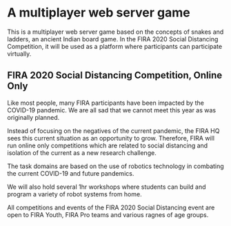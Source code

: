 # A multiplayer web server game

This is a multiplayer web server game based on the concepts of snakes and ladders, an ancient Indian board game. In the FIRA 2020 Social Distancing Competition, it will be used as a platform where participants can participate virtually.

## FIRA 2020 Social Distancing Competition, Online Only

Like most people, many FIRA participants have been impacted by the COVID-19 pandemic. We are all sad that we cannot meet this year as was originally planned.

Instead of focusing on the negatives of the current pandemic, the FIRA HQ sees this current situation as an opportunity to grow. Therefore, FIRA will run online only competitions which are related to social distancing and isolation of the current as a new research challenge.

The task domains are based on the use of robotics technology in combating the current COVID-19 and future pandemics.

We will also hold several 1hr workshops where students can build and program a variety of robot systems from home.

All competitions and events of the FIRA 2020 Social Distancing event are open to FIRA Youth, FIRA Pro teams and various ragnes of age groups.
